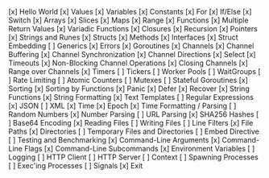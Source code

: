 [x] Hello World
[x] Values
[x] Variables
[x] Constants
[x] For
[x] If/Else
[x] Switch
[x] Arrays
[x] Slices
[x] Maps
[x] Range
[x] Functions
[x] Multiple Return Values
[x] Variadic Functions
[x] Closures
[x] Recursion
[x] Pointers
[x] Strings and Runes
[x] Structs
[x] Methods
[x] Interfaces
[x] Struct Embedding
[ ] Generics
[x] Errors
[x] Goroutines
[x] Channels
[x] Channel Buffering
[x] Channel Synchronization
[x] Channel Directions
[x] Select
[x] Timeouts
[x] Non-Blocking Channel Operations
[x] Closing Channels
[x] Range over Channels
[x] Timers
[ ] Tickers
[ ] Worker Pools
[ ] WaitGroups
[ ] Rate Limiting
[ ] Atomic Counters
[ ] Mutexes
[ ] Stateful Goroutines
[x] Sorting
[x] Sorting by Functions
[x] Panic
[x] Defer
[x] Recover
[x] String Functions
[x] String Formatting
[x] Text Templates
[ ] Regular Expressions
[x] JSON
[ ] XML
[x] Time
[x] Epoch
[x] Time Formatting / Parsing
[ ] Random Numbers
[x] Number Parsing
[ ] URL Parsing
[x] SHA256 Hashes
[ ] Base64 Encoding
[x] Reading Files
[ ] Writing Files
[ ] Line Filters
[x] File Paths
[x] Directories
[ ] Temporary Files and Directories
[ ] Embed Directive
[ ] Testing and Benchmarking
[x] Command-Line Arguments
[x] Command-Line Flags
[x] Command-Line Subcommands
[x] Environment Variables
[ ] Logging
[ ] HTTP Client
[ ] HTTP Server
[ ] Context
[ ] Spawning Processes
[ ] Exec'ing Processes
[ ] Signals
[x] Exit

